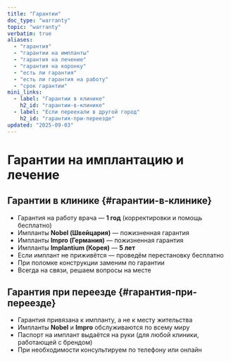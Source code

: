 ```yaml
---
title: "Гарантии"
doc_type: "warranty"
topic: "warranty"
verbatim: true
aliases:
  - "гарантия"
  - "гарантии на импланты"
  - "гарантия на лечение"
  - "гарантия на коронку"
  - "есть ли гарантия"
  - "есть ли гарантия на работу"
  - "срок гарантии"
mini_links:
  - label: "Гарантии в клинике"
    h2_id: "гарантии-в-клинике"
  - label: "Если переехали в другой город"
    h2_id: "гарантия-при-переезде"
updated: "2025-09-03"
---
```


# Гарантии на имплантацию и лечение

## Гарантии в клинике {#гарантии-в-клинике}
- Гарантия на работу врача — **1 год** (корректировки и помощь бесплатно)
- Импланты **Nobel (Швейцария)** — пожизненная гарантия
- Импланты **Impro (Германия)** — пожизненная гарантия
- Импланты **Implantium (Корея)** — **5 лет**
- Если имплант не приживётся — проведём перестановку бесплатно
- При поломке конструкции заменим по гарантии
- Всегда на связи, решаем вопросы на месте

## Гарантия при переезде {#гарантия-при-переезде}
<!-- aliases: ["гарантия если перееду", "гарантия в другой клинике", "гарантия в другом городе"] -->
- Гарантия привязана к импланту, а не к месту жительства
- Импланты **Nobel** и **Impro** обслуживаются по всему миру
- Паспорт на имплант выдаётся на руки (для любой клиники, работающей с брендом)
- При необходимости консультируем по телефону или онлайн
